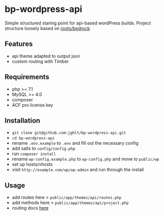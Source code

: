 # bp-wordpress-api
Simple structured staring point for api-based wordPress builds. Project structure loosely based on [roots/bedrock](https://github.com/roots/bedrock).

## Features  
* api theme adapted to output json
* custom routing with Timber

## Requirements  
* php >= 7.1
* MySQL >= 4.0
* composer
* ACF pro license key


## Installation  
* `git clone git@github.com:jghlt/bp-wordpress-api.git`
* `cd bp-wordpress-api`
* rename `.env.example` to `.env` and fill out the necessary config
* add salts to `config/config.php`
* run `composer install`
* rename `wp-config.example.php` to `wp-config.php` and move to `public/wp`
* set up hosts/vhosts
* visit `http://example.com/wp/wp-admin` and run through the install


## Usage  
* add routes here > `public/app/themes/api/routes.php`
* add methods here > `public/app/themes/api/project.php`
* routing docs [here](https://github.com/Upstatement/routes)
